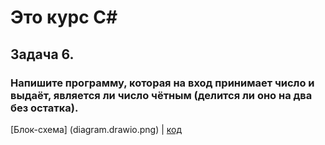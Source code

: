 # Это курс C#

## Задача 6.
### Напишите программу, которая на вход принимает число и выдаёт, является ли число чётным (делится ли оно на два без остатка).

[Блок-схема] (diagram.drawio.png) | [код](Program.cs)